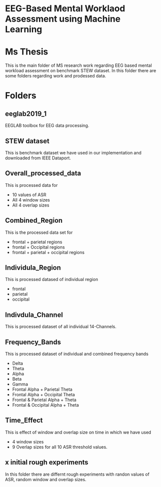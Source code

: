 # EEG-Based Mental Worklaod Assessment using Machine Learning

# Ms Thesis
This is the main folder of MS research work regarding EEG based mental workload assessment on benchmark STEW dataset.
In this folder there are some folders regarding work and prodessed data.
# Folders
## eeglab2019_1 
EEGLAB toolbox for EEG data processing.
## STEW dataset
This is benchmark dataset we have used in our implementation and downloaded from IEEE Dataport.
## Overall_processed_data 
This is processed data for 
- 10 values of ASR
- All 4 window sizes
- All 4 overlap sizes
## Combined_Region
This is the processed data set for 
- frontal + parietal regions
- frontal + Occipital regions
- frontal + parietal + occipital regions
## Individula_Region
This is processed datased of individual region
- frontal 
- parietal 
- occipital
## Indivdula_Channel
This is processed dataset of all individual 14-Channels.
## Frequency_Bands
This is processed dataset of individual and combined frequency bands
- Delta
- Theta
- Alpha
- Beta
- Gamma
- Frontal Alpha + Parietal Theta
- Frontal Alpha + Occipital Theta
- Frontal & Parietal Alpha + Theta
- Frontal & Occipital Alpha + Theta
## Time_Effect
This is effect of window and overlap size on time in which we have used 
- 4 window sizes
- 9 Overlap sizes
for all 10 ASR threshold values.
## x initial rough experiments
In this folder there are differnt rough experiments with randon values of ASR, random window and overlap sizes.
